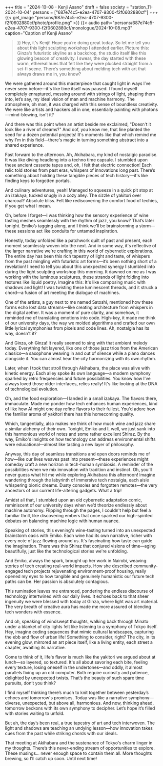 +++
title = "2024-10-08 - Kenji Asano"
draft = false
society = "station_11-2024-10-04"
persons = ["687e74c5-e2ea-4707-9300-f2f0602880cf"]
+++
{{< get_image "persons/687e74c5-e2ea-4707-9300-f2f0602880cf/photo/profile.png" >}}
{{< audio
    path="persons/687e74c5-e2ea-4707-9300-f2f0602880cf/monologue/2024-10-08.mp3" 
    caption="Caption of Kenji Asano"
>}}
Hey, it's Kenji! Hope you’re doing great today.
So let me tell you about this light sculpting workshop I attended earlier. Picture this: Ginza's futuristic skyline as a backdrop, the studio itself like this glowing beacon of creativity. I swear, the day started with these warm, ethereal hues that felt like they were plucked straight from a sci-fi scene. There’s something about melding tech with art that always draws me in, you know?

We were gathered around this masterpiece that caught light in ways I’ve never seen before—it's like time itself was paused. I found myself completely enraptured, messing around with strings of light, shaping them into, let’s say, my ideal vision of man and machine harmony. The atmosphere, oh man, it was charged with this sense of boundless creativity. We were like artists and hackers all in one, essentially painting with photons—mind-blowing, isn't it?

And there was this point when an artist beside me exclaimed, "Doesn't it look like a river of dreams?" And oof, you know me, that line planted the seed for a dozen potential projects! It's moments like that which remind me why I'm in this field—there's magic in turning something abstract into a shared experience.

Fast forward to the afternoon. Ah, Akihabara, my kind of nostalgic paradise. It was like diving headlong into a techno time capsule. I stumbled upon these ancient cassette tapes and, oh, I felt that electric connection! Each relic told stories from past eras, whispers of innovations long past. There’s something about holding these tangible pieces of tech history—it's like finding keys to forgotten portals.

And culinary adventures, yeah! Managed to squeeze in a quick pit stop at an izakaya, tucked snugly in a cozy alley. The sizzle of yakitori over charcoal? Absolute bliss. Felt like rediscovering the comfort food of techies, if you get what I mean.

Oh, before I forget—I was thinking how the sensory experience of wine tasting meshes seamlessly with the rhythm of jazz, you know? That’s later tonight. Emiko’s tagging along, and I think we’ll be brainstorming a storm—these sessions act like conduits for untamed inspiration.

Honestly, today unfolded like a patchwork quilt of past and present, each moment seamlessly woven into the next. And in some way, it's reflective of the larger narrative we're crafting in this world of cybernetic explorations. The entire day has been this rich tapestry of light and taste, of whispers from the past mingling with futuristic art forms—it’s been nothing short of a revelation!
 I need to tell you about this unexpected synergy I stumbled into during the light sculpting workshop this morning. It dawned on me as I was working with the luminous sculptures, these strands of light folding into textures like liquid poetry. Imagine this: It's like composing music with shadows and light! I was twisting these luminescent threads, and it struck a chord—a fusion of art meeting the dialogue of machines. 

One of the artists, a guy next to me named Satoshi, mentioned how these forms echo lost data streams—like creating architecture from whispers in the digital aether. It was a moment of pure clarity, and somehow, it reminded me of translating emotions into code. High-key, it made me think of our university days, the way we molded algorithms and crafted our own little lyrical symphonies from pixels and code lines. Ah, nostalgia has its way, doesn't it?

And Ginza, oh Ginza! It really seemed to sing with that ambient melody today. Everything felt layered, like one of those jazz trios from the American classics—a saxophone weaving in and out of silence while a piano dances alongside it. You can almost hear the city harmonizing with its own rhythm. 

Later, when I took that stroll through Akihabara, the place was alive with kinetic energy. Each alley spoke its own language—a modern symphony sparked by retro frequencies and future possibilities. You know how I've always loved those older interfaces, relics really! It's like looking at the DNA of technological evolution.

Oh, and the food exploration—I landed in a small izakaya. The flavors there, immaculate. Made me ponder how tech enhances human experiences, kind of like how AI might one day refine flavors to their fullest. You'd adore how the familiar aroma of yakitori there has this homecoming quality.

Which, tangentially, also makes me think of how much wine and jazz share a similar alchemy of their own. Tonight, Emiko and I, well, we just sank into this harmonious world of notes and some rather excellent Shiraz. By the way, Emiko's insights on how technology can address environmental shifts were educational—almost like tasting a new layer of philosophy. 

Anyway, this day of seamless transitions and open doors reminds me of how—like our lives weaves past into present—these experiences might someday craft a new horizon in tech-human symbiosis. A reminder of the possibilities when we mix innovation with tradition and instinct.
Oh, you'll never guess what hit me while exploring Akihabara this afternoon! Imagine wandering through the labyrinth of immersive tech nostalgia, each aisle whispering bionic dreams. Dusty consoles and forgotten remotes—the very ancestors of our current life-altering gadgets. What a trip!

Amidst all that, I stumbled upon an old cybernetic adaptation comic, reminiscent of our university days when we’d theorize endlessly about machine autonomy. Flipping through the pages, I couldn't help but feel a familiar thrill, like discovering embers that once sparked our high-spirited debates on balancing machine logic with human nuance.

Speaking of stories, this evening's wine-tasting turned into an unexpected brainstorm oasis with Emiko. Each wine had its own narrative, richer with every note of jazz flowing around us. It's fascinating how taste can guide the imagination. There was this Shiraz that conjured visions of time—aging beautifully, just like the technological stories we're unfolding.

And Emiko, always the spark, brought up her work in Nairobi, weaving stories of tech creating real-world impacts. How she described community-engaged tech projects rejuvenating environment-proof housing, really opened my eyes to how tangible and genuinely humanistic our future tech paths can be. Her passion is absolutely contagious.

This rumination leaves me entranced, pondering the endless discourse of technology intertwined with our daily lives. It echoes back to that sheer ingenuity we were blessed with today at Ginza, where light was art material. The very breath of creative aura has made me more assured of blending tech wonders with essence.

And oh, speaking of windswept thoughts, walking back through Minato under a blanket of city lights felt like listening to a symphony of Tokyo itself. Hey, imagine coding sequences that mimic cultural landscapes, capturing the ebb and flow of urban life! Something to consider, right? The city, in its evening glow, mirrored an art piece itself, like a living entity, each street a chapter, awaiting its narrative.

Come to think of it, life's flavor is much like the yakitori we argued about at lunch—so layered, so textured. It's all about savoring each bite, feeling every texture, losing oneself in the undertones—and oddly, it almost parallels fixing up an old computer. Both require curiosity and patience, delighted by unexpected twists. That’s the beauty of such spare time pursuits, don’t you think?

I find myself thinking there’s much to knit together between yesterday’s echoes and tomorrow's promises. Today was like a narrative symphony—diverse, unexpected, but above all, harmonious. And now, thinking ahead, tomorrow beckons with its own symphony to decipher. Let’s hope it’s filled with stories waiting to unfold. 

But ah, the day’s been real, a true tapestry of art and tech interwoven. The light and shadows are teaching an undying lesson—how innovation takes cues from the past while striking chords with our ideals.

That meeting at Akihabara and the sustenance of Tokyo's charm linger in my thoughts. There’s this never-ending stream of opportunities to explore. These musings... never enough space to contain them all.
More thoughts brewing, so I'll catch up soon. Until next time!
